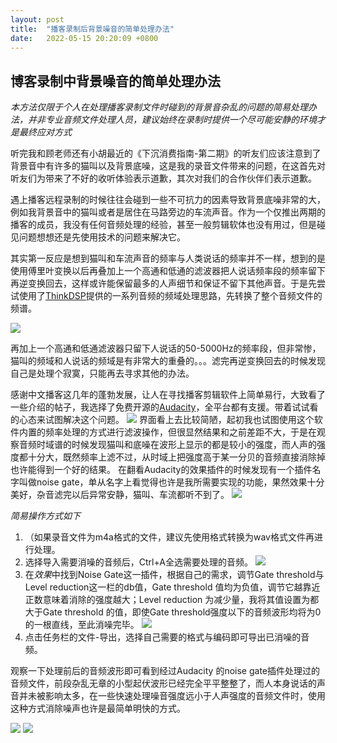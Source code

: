 ```yaml
---
layout: post
title:  "播客录制后背景噪音的简单处理办法"
date:   2022-05-15 20:20:09 +0800
---
```

## 博客录制中背景噪音的简单处理办法


*本方法仅限于个人在处理播客录制文件时碰到的背景音杂乱的问题的简易处理办法，并非专业音频文件处理人员，建议始终在录制时提供一个尽可能安静的环境才是最终应对方式*

听完我和顾老师还有小胡最近的《下沉消费指南-第二期》的听友们应该注意到了背景音中有许多的猫叫以及背景底噪，这是我的录音文件带来的问题，在这首先对听友们为带来了不好的收听体验表示道歉，其次对我们的合作伙伴们表示道歉。

遇上播客远程录制的时候往往会碰到一些不可抗力的因素导致背景底噪非常的大，例如我背景音中的猫叫或者是居住在马路旁边的车流声音。作为一个仅推出两期的播客的成员，我没有任何音频处理的经验，甚至一般剪辑软体也没有用过，但是碰见问题想想还是先使用技术的问题来解决它。

其实第一反应是想到猫叫和车流声音的频率与人类说话的频率并不一样，想到的是使用傅里叶变换以后再叠加上一个高通和低通的滤波器把人说话频率段的频率留下再逆变换回去，这样或许能保留最多的人声细节和保证不留下其他声音。于是先尝试使用了[ThinkDSP](https://thinkdsp-cn.readthedocs.io/zh_CN/latest/)提供的一系列音频的频域处理思路，先转换了整个音频文件的频谱。

![](https://s3.bmp.ovh/imgs/2022/05/15/a5cf6071984deee9.png)

再加上一个高通和低通滤波器只留下人说话的50-5000Hz的频率段，但非常惨，猫叫的频域和人说话的频域是有非常大的重叠的。。。滤完再逆变换回去的时候发现自己是处理个寂寞，只能再去寻求其他的办法。

感谢中文播客这几年的蓬勃发展，让人在寻找播客剪辑软件上简单易行，大致看了一些介绍的帖子，我选择了免费开源的[Audacity](https://audacityapp.net/)，全平台都有支援。带着试试看的心态来试图解决这个问题。
![](https://i.bmp.ovh/imgs/2022/05/15/53a68e134ba1f9ab.png)
界面看上去比较简陋，起初我也试图使用这个软件内置的频率处理的方式进行滤波操作，但很显然结果和之前差距不大，于是在观察音频时域谱的时候发现猫叫和底噪在波形上显示的都是较小的强度，而人声的强度都十分大，既然频率上滤不过，从时域上把强度高于某一分贝的音频直接消除掉也许能得到一个好的结果。
在翻看Audacity的效果插件的时候发现有一个插件名字叫做noise gate，单从名字上看觉得也许是我所需要实现的功能，果然效果十分美好，杂音滤完以后异常安静，猫叫、车流都听不到了。
![](https://i.bmp.ovh/imgs/2022/05/15/e853d62ae25961dd.png)

*简易操作方式如下*
1. （如果录音文件为m4a格式的文件，建议先使用格式转换为wav格式文件再进行处理。
2. 选择导入需要消噪的音频后，Ctrl+A全选需要处理的音频。
![](https://i.bmp.ovh/imgs/2022/05/15/4142dbc2f0c91194.png)
3. 在*效果*中找到Noise Gate这一插件，根据自己的需求，调节Gate threshold与Level reduction这一栏的db值，Gate threshold 值均为负值，调节它越靠近正数意味着消除的强度越大；Level reduction 为减少量，我将其值设置为都大于Gate threshold 的值，即使Gate threshold强度以下的音频波形均将为0的一根直线，至此消噪完毕。
![](https://i.bmp.ovh/imgs/2022/05/15/1e9ba23fef147f53.png)
4. 点击任务栏的文件-导出，选择自己需要的格式与编码即可导出已消噪的音频。

观察一下处理前后的音频波形即可看到经过Audacity 的noise gate插件处理过的音频文件，前段杂乱无章的小型起伏波形已经完全平平整整了，而人本身说话的声音并未被影响太多，在一些快速处理噪音强度远小于人声强度的音频文件时，使用这种方式消除噪声也许是最简单明快的方式。

![](https://i.bmp.ovh/imgs/2022/05/15/d6f5344cabb5ec1f.png)
![](https://upload.cc/i1/2022/05/15/tUWwuG.png)


